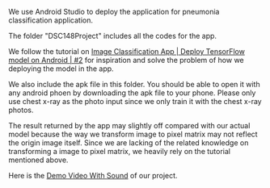 We use Android Studio to deploy the application for pneumonia classification application. 

The folder "DSC148Project" includes all the codes for the app. 

We follow the tutorial on [Image Classification App | Deploy TensorFlow model on Android | #2](https://www.youtube.com/watch?v=yV9nrRIC_R0) for
inspiration and solve the problem of how we deploying the model in the app. 

We also include the apk file in this folder. You should be able to open it with any android phoen by downloading the apk file to your phone. 
Please only use chest x-ray as the photo input since we only train it with the chest x-ray photos. 

The result returned by the app may slightly off compared with our actual model because the way we transform image to pixel matrix may not reflect the 
origin image itself. 
Since we are lacking of the related knowledge on transforming a image to pixel matrix, we heavily rely on the tutorial
mentioned above. 

Here is the [Demo Video With Sound](https://youtu.be/sFSY-EhBKVY) of our project. 
